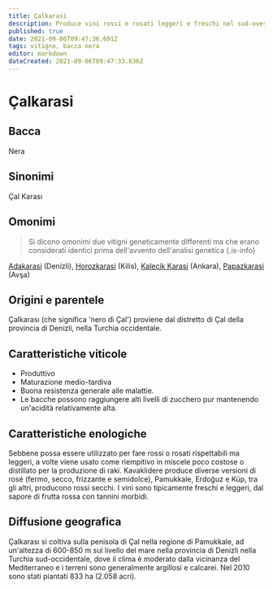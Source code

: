 ```yaml
---
title: Çalkarasi
description: Produce vini rossi e rosati leggeri e freschi nel sud-ovest della Turchia.
published: true
date: 2021-09-06T09:47:36.691Z
tags: vitigno, bacca nera
editor: markdown
dateCreated: 2021-09-06T09:47:33.836Z
---
```


# Çalkarasi

## Bacca
Nera

## Sinonimi
Çal Karası

## Omonimi
> Si dicono omonimi due vitigni geneticamente differenti ma che erano considerati identici prima dell'avvento dell'analisi genetica
{.is-info}

[Adakarasi](/vitigni/bacca-nera/adakarasi) (Denizli), [Horozkarasi](/vitigni/bacca-nera/horozkarasi) (Kilis), [Kalecik Karasi](/vitigni/bacca-nera/kalecik-karasi) (Ankara), [Papazkarasi](/vitigni/bacca-nera/papazkarasi) (Avşa)

## Origini e parentele
Çalkarası (che significa 'nero di Çal') proviene dal distretto di Çal della provincia di Denizli, nella Turchia occidentale.

## Caratteristiche viticole

- Produttivo 
- Maturazione medio-tardiva
- Buona resistenza generale alle malattie. 
- Le bacche possono raggiungere alti livelli di zucchero pur mantenendo un'acidità relativamente alta.

## Caratteristiche enologiche

Sebbene possa essere utilizzato per fare rossi o rosati rispettabili ma leggeri, a volte viene usato come riempitivo in miscele poco costose o distillato per la produzione di raki. Kavaklidere produce diverse versioni di rosé (fermo, secco, frizzante e semidolce), Pamukkale, Erdoğuz e Küp, tra gli altri, producono rossi secchi. I vini sono tipicamente freschi e leggeri, dal sapore di frutta rossa con tannini morbidi.

## Diffusione geografica
Çalkarası si coltiva sulla penisola di Çal nella regione di Pamukkale, ad un'altezza di 600-850 m sul livello del mare nella provincia di Denizli nella Turchia sud-occidentale, dove il clima è moderato dalla vicinanza del Mediterraneo e i terreni sono generalmente argillosi e calcarei. Nel 2010 sono stati piantati 833 ha (2.058 acri). 


